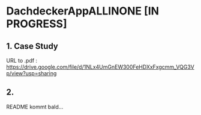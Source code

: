 # DachdeckerAppALLINONE [IN PROGRESS]

## 1. Case Study
URL to .pdf : https://drive.google.com/file/d/1NLx4UmGnEW300FeHDXxFxgcmm_VQG3Vp/view?usp=sharing

## 2. 
README kommt bald...
